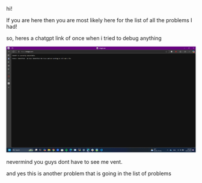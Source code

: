 hi!

If you are here then you are most likely here for the list of all the problems I had!

so, heres a chatgpt link of once when i tried to debug anything

![alt text](image.png)

nevermind you guys dont have to see me vent.

and yes this is another problem that is going in the list of problems